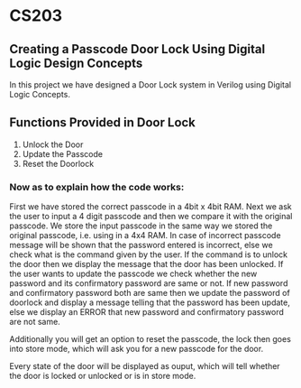 # CS203

## Creating a Passcode Door Lock Using Digital Logic Design Concepts

In this project we have designed a Door Lock system in Verilog using Digital Logic Concepts.

## Functions Provided in Door Lock

1. Unlock the Door
2. Update the Passcode
3. Reset the Doorlock

### Now as to explain how the code works:

First we have stored the correct passcode in a 4bit x 4bit RAM.
Next we ask the user to input a 4 digit passcode and then we compare it with the original passcode. We store the input passcode in the same way we stored the original passcode, i.e. using in a 4x4 RAM.
In case of incorrect passcode message will be shown that the password entered is incorrect, else we check what is the command given by the user.
If the command is to unlock the door then we display the message that the door has been unlocked.
If the user wants to update the passcode we check whether the new password and its confirmatory password are same or not.
If new password and confirmatory password both are same then we update the password of doorlock and display a message telling that the password has been update, else we display an ERROR that new password and confirmatory password are not same.

Additionally you will get an option to reset the passcode, the lock then goes into store mode, which will ask you for a new passcode for the door.

Every state of the door will be displayed as ouput, which will tell whether the door is locked or unlocked or is in store mode.
